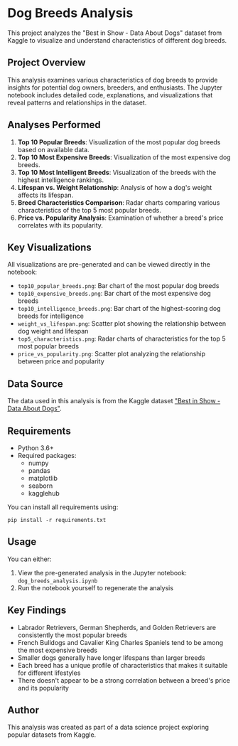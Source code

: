 # Dog Breeds Analysis

This project analyzes the "Best in Show - Data About Dogs" dataset from Kaggle to visualize and understand characteristics of different dog breeds.

## Project Overview

This analysis examines various characteristics of dog breeds to provide insights for potential dog owners, breeders, and enthusiasts. The Jupyter notebook includes detailed code, explanations, and visualizations that reveal patterns and relationships in the dataset.

## Analyses Performed

1. **Top 10 Popular Breeds**: Visualization of the most popular dog breeds based on available data.
2. **Top 10 Most Expensive Breeds**: Visualization of the most expensive dog breeds.
3. **Top 10 Most Intelligent Breeds**: Visualization of the breeds with the highest intelligence rankings.
4. **Lifespan vs. Weight Relationship**: Analysis of how a dog's weight affects its lifespan.
5. **Breed Characteristics Comparison**: Radar charts comparing various characteristics of the top 5 most popular breeds.
6. **Price vs. Popularity Analysis**: Examination of whether a breed's price correlates with its popularity.

## Key Visualizations

All visualizations are pre-generated and can be viewed directly in the notebook:

- `top10_popular_breeds.png`: Bar chart of the most popular dog breeds
- `top10_expensive_breeds.png`: Bar chart of the most expensive dog breeds
- `top10_intelligence_breeds.png`: Bar chart of the highest-scoring dog breeds for intelligence
- `weight_vs_lifespan.png`: Scatter plot showing the relationship between dog weight and lifespan
- `top5_characteristics.png`: Radar charts of characteristics for the top 5 most popular breeds
- `price_vs_popularity.png`: Scatter plot analyzing the relationship between price and popularity

## Data Source

The data used in this analysis is from the Kaggle dataset ["Best in Show - Data About Dogs"](https://www.kaggle.com/datasets/paultimothymooney/best-in-show-data-about-dogs).

## Requirements

- Python 3.6+
- Required packages:
  - numpy
  - pandas
  - matplotlib
  - seaborn
  - kagglehub

You can install all requirements using:
```
pip install -r requirements.txt
```

## Usage

You can either:

1. View the pre-generated analysis in the Jupyter notebook: `dog_breeds_analysis.ipynb`
2. Run the notebook yourself to regenerate the analysis

## Key Findings

- Labrador Retrievers, German Shepherds, and Golden Retrievers are consistently the most popular breeds
- French Bulldogs and Cavalier King Charles Spaniels tend to be among the most expensive breeds
- Smaller dogs generally have longer lifespans than larger breeds
- Each breed has a unique profile of characteristics that makes it suitable for different lifestyles
- There doesn't appear to be a strong correlation between a breed's price and its popularity

## Author

This analysis was created as part of a data science project exploring popular datasets from Kaggle. 